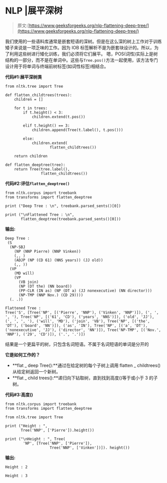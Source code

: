 # NLP |展平深树

> 原文:[https://www.geeksforgeeks.org/nlp-flattening-deep-tree/](https://www.geeksforgeeks.org/nlp-flattening-deep-tree/)

我们使用的一些语料库通常是嵌套短语的深树。但是在这么深的树上工作对于训练矮子来说是一项乏味的工作。因为 IOB 标签解析不是为嵌套块设计的。所以，为了利用这些树进行矮化训练，我们必须将它们展平。
嗯，POS(词性)实际上是树结构的一部分，而不是在单词中。这些与`Tree.pos()`方法一起使用，该方法专门设计用于将单词与终端前树标签(如词性标签)相结合。

**代码#1:展平深树类**

```
from nltk.tree import Tree

def flatten_childtrees(trees):
    children = []

    for t in trees:
        if t.height() < 3:
            children.extend(t.pos())

        elif t.height() == 3:
            children.append(Tree(t.label(), t.pos()))

        else:
            children.extend(
                    flatten_childtrees())

    return children

def flatten_deeptree(tree):
    return Tree(tree.label(), 
                flatten_childtrees())

```

**代码#2:评估`flatten_deeptree()`**

```
from nltk.corpus import treebank
from transforms import flatten_deeptree

print ("Deep Tree : \n", treebank.parsed_sents()[0])

print ("\nFlattened Tree : \n", 
       flatten_deeptree(treebank.parsed_sents()[0]))    
```

**输出:**

```
Deep Tree : 
 (S
  (NP-SBJ
    (NP (NNP Pierre) (NNP Vinken))
    (,, )
    (ADJP (NP (CD 61) (NNS years)) (JJ old))
    (,, ))
  (VP
    (MD will)
    (VP
      (VB join)
      (NP (DT the) (NN board))
      (PP-CLR (IN as) (NP (DT a) (JJ nonexecutive) (NN director)))
      (NP-TMP (NNP Nov.) (CD 29))))
  (. .))

Flattened Tree : 
Tree('S', [Tree('NP', [('Pierre', 'NNP'), ('Vinken', 'NNP')]), (', ',
', '), Tree('NP', [('61', 'CD'), ('years', 'NNS')]), ('old', 'JJ'),
(', ', ', '), ('will', 'MD'), ('join', 'VB'), Tree('NP', [('the',
'DT'), ('board', 'NN')]), ('as', 'IN'), Tree('NP', [('a', 'DT'),
('nonexecutive', 'JJ'), ('director', 'NN')]), Tree('NP-TMP', [('Nov.',
'NNP'), ('29', 'CD')]), ('.', '.')])

```

结果是一个更扁平的树，只包含名词短语。不属于名词短语的单词是分开的

**它是如何工作的？**

*   **flat _ deep Tree():**通过在给定树的每个子树上调用 flatten _ childtrees()从给定树返回一个新树。
*   **flat _ child trees():**递归向下钻取树，直到找到高度()等于或小于 3 的子树。

**代码#3:高度()**

```
from nltk.corpus import treebank
from transforms import flatten_deeptree

from nltk.tree import Tree

print ("Height : ", 
       Tree('NNP', ['Pierre']).height())

print ("\nHeight : ", Tree(
        'NP', [Tree('NNP', ['Pierre']), 
                    Tree('NNP', ['Vinken'])]). height())
```

**输出:**

```
Height : 2

Height : 3

```
